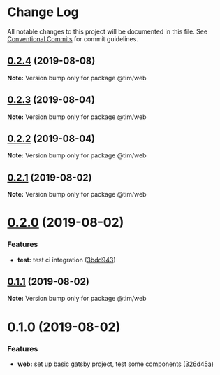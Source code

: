# Change Log

All notable changes to this project will be documented in this file.
See [Conventional Commits](https://conventionalcommits.org) for commit guidelines.

## [0.2.4](https://github.com/Und3Rdo9/personal-website-v5/compare/@tim/web@0.2.3...@tim/web@0.2.4) (2019-08-08)

**Note:** Version bump only for package @tim/web





## [0.2.3](https://github.com/Und3Rdo9/personal-website-v5/compare/@tim/web@0.2.2...@tim/web@0.2.3) (2019-08-04)

**Note:** Version bump only for package @tim/web





## [0.2.2](https://github.com/Und3Rdo9/personal-website-v5/compare/@tim/web@0.2.1...@tim/web@0.2.2) (2019-08-04)

**Note:** Version bump only for package @tim/web





## [0.2.1](https://github.com/Und3Rdo9/personal-website-v5/compare/@tim/web@0.2.0...@tim/web@0.2.1) (2019-08-02)

**Note:** Version bump only for package @tim/web





# [0.2.0](https://github.com/Und3Rdo9/personal-website-v5/compare/@tim/web@0.1.1...@tim/web@0.2.0) (2019-08-02)


### Features

* **test:** test ci integration ([3bdd943](https://github.com/Und3Rdo9/personal-website-v5/commit/3bdd943))





## [0.1.1](https://github.com/Und3Rdo9/personal-website-v5/compare/@tim/web@0.1.0...@tim/web@0.1.1) (2019-08-02)

**Note:** Version bump only for package @tim/web





# 0.1.0 (2019-08-02)


### Features

* **web:** set up basic gatsby project, test some components ([326d45a](https://github.com/Und3Rdo9/personal-website-v5/commit/326d45a))
